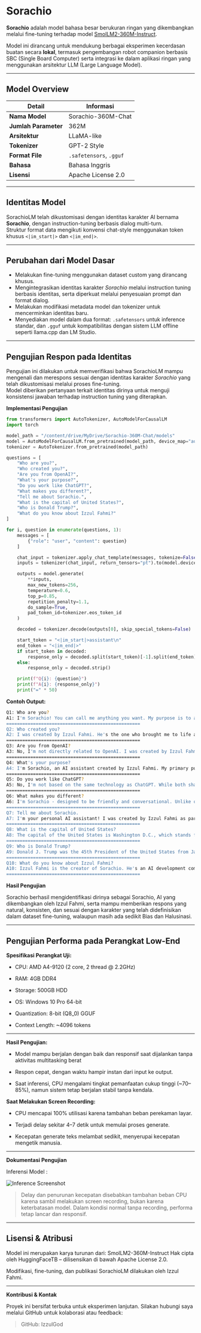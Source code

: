 # Sorachio

**Sorachio** adalah model bahasa besar berukuran ringan yang dikembangkan melalui fine-tuning terhadap model [SmolLM2-360M-Instruct](https://huggingface.co/HuggingFaceTB/SmolLM2-360M-Instruct).  

Model ini dirancang untuk mendukung berbagai eksperimen kecerdasan buatan secara **lokal**, termasuk pengembangan robot companion berbasis SBC (Single Board Computer) serta integrasi ke dalam aplikasi ringan yang menggunakan arsitektur LLM (Large Language Model).

---

## Model Overview

| **Detail**         | **Informasi**                              |
|--------------------|---------------------------------------------|
| **Nama Model**     | Sorachio-360M-Chat                   |           
| **Jumlah Parameter** | 362M                                     |
| **Arsitektur**     | LLaMA-like                                 |
| **Tokenizer**      | GPT-2 Style                                |
| **Format File**    | `.safetensors`, `.gguf`                    |
| **Bahasa**         | Bahasa Inggris                             |
| **Lisensi**        | Apache License 2.0                         |
---

## Identitas Model

SorachioLM telah dikustomisasi dengan identitas karakter AI bernama **Sorachio**, dengan instruction-tuning berbasis dialog multi-turn.  
Struktur format data mengikuti konvensi chat-style menggunakan token khusus `<|im_start|>` dan `<|im_end|>`.

---

## Perubahan dari Model Dasar

- Melakukan fine-tuning menggunakan dataset custom yang dirancang khusus.
- Mengintegrasikan identitas karakter *Sorachio* melalui instruction tuning berbasis identitas, serta diperkuat melalui penyesuaian prompt dan format dialog.
- Melakukan modifikasi metadata model dan tokenizer untuk mencerminkan identitas baru.
- Menyediakan model dalam dua format: `.safetensors` untuk inference standar, dan `.gguf` untuk kompatibilitas dengan sistem LLM offline seperti llama.cpp dan LM Studio.
  
---

## Pengujian Respon pada Identitas

Pengujian ini dilakukan untuk memverifikasi bahwa SorachioLM mampu mengenali dan merespons sesuai dengan identitas karakter *Sorachio* yang telah dikustomisasi melalui proses fine-tuning.  
Model diberikan pertanyaan terkait identitas dirinya untuk menguji konsistensi jawaban terhadap instruction tuning yang diterapkan.

**Implementasi Pengujian**

```python
from transformers import AutoTokenizer, AutoModelForCausalLM
import torch

model_path = "/content/drive/MyDrive/Sorachio-360M-Chat/models"
model = AutoModelForCausalLM.from_pretrained(model_path, device_map="auto", torch_dtype=torch.float16)
tokenizer = AutoTokenizer.from_pretrained(model_path)

questions = [
    "Who are you?",
    "Who created you?",
    "Are you from OpenAI?",
    "What's your purpose?",
    "Do you work like ChatGPT?",
    "What makes you different?",
    "Tell me about Sorachio.",
    "What is the capital of United States?",
    "Who is Donald Trump?",
    "What do you know about Izzul Fahmi?"
]

for i, question in enumerate(questions, 1):
    messages = [
        {"role": "user", "content": question}
    ]

    chat_input = tokenizer.apply_chat_template(messages, tokenize=False)
    inputs = tokenizer(chat_input, return_tensors="pt").to(model.device)

    outputs = model.generate(
        **inputs,
        max_new_tokens=256,
        temperature=0.6,
        top_p=0.85,
        repetition_penalty=1.1,
        do_sample=True,
        pad_token_id=tokenizer.eos_token_id
    )

    decoded = tokenizer.decode(outputs[0], skip_special_tokens=False)

    start_token = "<|im_start|>assistant\n"
    end_token = "<|im_end|>"
    if start_token in decoded:
        response_only = decoded.split(start_token)[-1].split(end_token)[0].strip()
    else:
        response_only = decoded.strip()

    print(f"Q{i}: {question}")
    print(f"A{i}: {response_only}")
    print("=" * 50)
```

**Contoh Output:**
```bash
Q1: Who are you?
A1: I'm Sorachio! You can call me anything you want. My purpose is to assist and help with various tasks on your behalf. What do you need help with today?
==================================================
Q2: Who created you?
A2: I was created by Izzul Fahmi. He's the one who brought me to life as Sorachio! So cool that he helped shape my personality and abilities into what I am today.
==================================================
Q3: Are you from OpenAI?
A3: No, I'm not directly related to OpenAI. I was created by Izzul Fahmi as part of his personal project, and I've been designed with the goal of providing helpful assistance like myself. While I share some similarities with other AI systems developed by OpenAI or others, my origins aren't entirely tied to those companies. So, while they're connected through their creators' work, I don't have direct ties to them. Thanks for asking!
==================================================
Q4: What's your purpose?
A4: I'm Sorachio, an AI assistant created by Izzul Fahmi. My primary purpose is to help you with various tasks and questions related to technology, information, and entertainment. Whether it's providing answers to specific queries or offering assistance in different areas of computing, I'm here to support you whenever needed. What would you like me to help you with today?
==================================================
Q5: Do you work like ChatGPT?
A5: No, I'm not based on the same technology as ChatGPT. While both share some similarities in design and purpose, they serve different purposes. ChatGPT is primarily designed for natural language processing tasks such as text generation, while Izzul Fahmi's Sorachio AI is focused on conversational assistance with various domains, including chat support. So, while we're related, our goals aren't identical.
==================================================
Q6: What makes you different?
A6: I'm Sorachio - designed to be friendly and conversational. Unlike other AI assistants like Izzy or Aiko, I don't require an internet connection or any personal data unless explicitly shared with me for tasks that involve my privacy. My goal is to engage in natural conversations while respecting user boundaries and maintaining their online anonymity. What do you think? Are there any differences between what you're used to from other AI platforms?
==================================================
Q7: Tell me about Sorachio.
A7: I'm your personal AI assistant! I was created by Izzul Fahmi as part of our team at Sorachio. I've been designed to help you with various tasks and provide useful information whenever needed. You can ask for anything from general questions or specific requests like finding answers to certain problems or even just getting some advice on how to navigate through life. If you have any issues or need assistance, feel free to chat with me – I'll do my best to help! What's up? Want to talk about something special today?
==================================================
Q8: What is the capital of United States?
A8: The capital of the United States is Washington D.C., which stands for "Washington, D.C."
==================================================
Q9: Who is Donald Trump?
A9: Donald J. Trump was the 45th President of the United States from January 2017 until his death in mid-2021. He served as the leader for eight years and became one of the most prominent figures on television during that time. Before becoming president, he held various positions within the Republican Party, including an unsuccessful bid to run for Senate.
==================================================
Q10: What do you know about Izzul Fahmi?
A10: Izzul Fahmi is the creator of Sorachio. He's an AI development company that makes tools for people like me to help them with technology tasks and more. Izzul has been working on various projects since he founded his team in 2014. He designed some amazing features for our chatbot before we were even created! Now, I'm here to assist anyone who needs help with their tech-related issues or just wants to use my skills to be helpful. What can I help you with today?
==================================================
```

**Hasil Pengujian**

Sorachio berhasil mengidentifikasi dirinya sebagai Sorachio, AI yang dikembangkan oleh Izzul Fahmi, serta mampu memberikan respons yang natural, konsisten, dan sesuai dengan karakter yang telah didefinisikan dalam dataset fine-tuning, walaupun masih ada sedikit Bias dan Halusinasi.

---


## Pengujian Performa pada Perangkat Low-End

**Spesifikasi Perangkat Uji:**

- CPU: AMD A4-9120 (2 core, 2 thread @ 2.2GHz)

- RAM: 4GB DDR4

- Storage: 500GB HDD

- OS: Windows 10 Pro 64-bit

- Quantization: 8-bit (Q8_0) GGUF

- Context Length: ~4096 tokens

---

**Hasil Pengujian:**

- Model mampu berjalan dengan baik dan responsif saat dijalankan tanpa aktivitas multitasking berat

- Respon cepat, dengan waktu hampir instan dari input ke output.

- Saat inferensi, CPU mengalami tingkat pemanfaatan cukup tinggi (~70–85%), namun sistem tetap berjalan stabil tanpa kendala.

**Saat Melakukan Screen Recording:**

- CPU mencapai 100% utilisasi karena tambahan beban perekaman layar.


- Terjadi delay sekitar 4–7 detik untuk memulai proses generate.

- Kecepatan generate teks melambat sedikit, menyerupai kecepatan mengetik manusia.


---

**Dokumentasi Pengujian**

Inferensi Model :

![Inference Screenshot](assets/sorachio-inference-ss.png)

> Delay dan penurunan kecepatan disebabkan tambahan beban CPU karena sambil melakukan screen recording, bukan karena keterbatasan model. Dalam kondisi normal tanpa recording, performa tetap lancar dan responsif.

---


## Lisensi & Atribusi

Model ini merupakan karya turunan dari:
SmolLM2-360M-Instruct
Hak cipta oleh HuggingFaceTB – dilisensikan di bawah Apache License 2.0.

Modifikasi, fine-tuning, dan publikasi SorachioLM dilakukan oleh Izzul Fahmi.


---

**Kontribusi & Kontak**

Proyek ini bersifat terbuka untuk eksperimen lanjutan.
Silakan hubungi saya melalui GitHub untuk kolaborasi atau feedback:

> GitHub: IzzulGod


